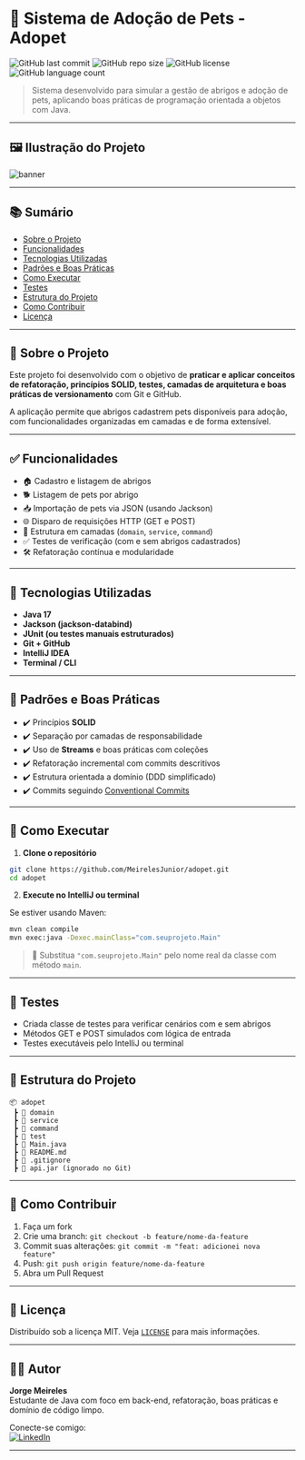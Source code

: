 
# 🐶 Sistema de Adoção de Pets - Adopet

![GitHub last commit](https://img.shields.io/github/last-commit/MeirelesJunior/adopet?style=flat-square)
![GitHub repo size](https://img.shields.io/github/repo-size/MeirelesJunior/adopet?style=flat-square)
![GitHub license](https://img.shields.io/github/license/MeirelesJunior/adopet?style=flat-square)
![GitHub language count](https://img.shields.io/github/languages/count/MeirelesJunior/adopet?style=flat-square)

> Sistema desenvolvido para simular a gestão de abrigos e adoção de pets, aplicando boas práticas de programação orientada a objetos com Java.

---

## 🖼️ Ilustração do Projeto

![banner](https://raw.githubusercontent.com/MeirelesJunior/adopet/main/.github/adopet-banner.png)

---

## 📚 Sumário

- [Sobre o Projeto](#sobre-o-projeto)
- [Funcionalidades](#funcionalidades)
- [Tecnologias Utilizadas](#tecnologias-utilizadas)
- [Padrões e Boas Práticas](#padrões-e-boas-práticas)
- [Como Executar](#como-executar)
- [Testes](#testes)
- [Estrutura do Projeto](#estrutura-do-projeto)
- [Como Contribuir](#como-contribuir)
- [Licença](#licença)

---

## 📖 Sobre o Projeto

Este projeto foi desenvolvido com o objetivo de **praticar e aplicar conceitos de refatoração, princípios SOLID, testes, camadas de arquitetura e boas práticas de versionamento** com Git e GitHub.

A aplicação permite que abrigos cadastrem pets disponíveis para adoção, com funcionalidades organizadas em camadas e de forma extensível.

---

## ✅ Funcionalidades

- 🏠 Cadastro e listagem de abrigos
- 🐕 Listagem de pets por abrigo
- 📥 Importação de pets via JSON (usando Jackson)
- 🌐 Disparo de requisições HTTP (GET e POST)
- 📂 Estrutura em camadas (`domain`, `service`, `command`)
- ✅ Testes de verificação (com e sem abrigos cadastrados)
- 🛠️ Refatoração contínua e modularidade

---

## 🧰 Tecnologias Utilizadas

- **Java 17**
- **Jackson (jackson-databind)**
- **JUnit (ou testes manuais estruturados)**
- **Git + GitHub**
- **IntelliJ IDEA**
- **Terminal / CLI**

---

## 🧠 Padrões e Boas Práticas

- ✔️ Princípios **SOLID**
- ✔️ Separação por camadas de responsabilidade
- ✔️ Uso de **Streams** e boas práticas com coleções
- ✔️ Refatoração incremental com commits descritivos
- ✔️ Estrutura orientada a domínio (DDD simplificado)
- ✔️ Commits seguindo [Conventional Commits](https://www.conventionalcommits.org/)

---

## 🚀 Como Executar

1. **Clone o repositório**
```bash
git clone https://github.com/MeirelesJunior/adopet.git
cd adopet
```

2. **Execute no IntelliJ ou terminal**

Se estiver usando Maven:
```bash
mvn clean compile
mvn exec:java -Dexec.mainClass="com.seuprojeto.Main"
```

> 🧠 Substitua `"com.seuprojeto.Main"` pelo nome real da classe com método `main`.

---

## 🧪 Testes

- Criada classe de testes para verificar cenários com e sem abrigos
- Métodos GET e POST simulados com lógica de entrada
- Testes executáveis pelo IntelliJ ou terminal

---

## 📁 Estrutura do Projeto

```
📦 adopet
 ┣ 📂 domain
 ┣ 📂 service
 ┣ 📂 command
 ┣ 📂 test
 ┣ 📄 Main.java
 ┣ 📄 README.md
 ┣ 📄 .gitignore
 ┣ 📄 api.jar (ignorado no Git)
```

---

## 🤝 Como Contribuir

1. Faça um fork
2. Crie uma branch: `git checkout -b feature/nome-da-feature`
3. Commit suas alterações: `git commit -m "feat: adicionei nova feature"`
4. Push: `git push origin feature/nome-da-feature`
5. Abra um Pull Request

---

## 📄 Licença

Distribuído sob a licença MIT. Veja [`LICENSE`](LICENSE) para mais informações.

---

## 👨‍💻 Autor

**Jorge Meireles**  
Estudante de Java com foco em back-end, refatoração, boas práticas e domínio de código limpo.

Conecte-se comigo:  
[![LinkedIn](https://[img.shields.io/badge/-LinkedIn-blue?style=flat-square&logo=linkedin)](https://www.linkedin.com/in/seu-perfil](https://www.linkedin.com/in/jorgemeireles12/))

---
